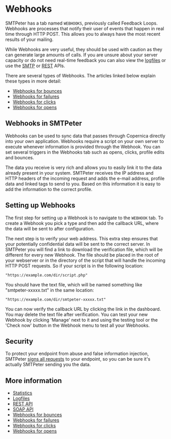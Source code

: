 # Webhooks

SMTPeter has a tab named `WEBHOOKS`, previously 
called Feedback Loops. Webhooks are processes that notify their 
user of events that happen in real time through HTTP POST. This allows 
you to always have the most recent results of your mailing.

While Webhooks are very useful, they should be used with caution as they 
can generate large amounts of calls. If you are unsure about your server 
capacity or do not need real-time feedback you can also view the 
[logfiles](./logfiles-smtpeter "How to retrieve SMTPeter logfiles") or 
use the [SMTP](./smtp-api) or [REST](./rest-api) APIs.

There are several types of Webhooks. The articles linked below explain 
these types in more detail:

* [Webhooks for bounces](webhook-bounces)
* [Webhooks for failures](webhook-failures)
* [Webhooks for clicks](webhook-clicks)
* [Webhooks for opens](webhook-opens)

## Webhooks in SMTPeter

Webhooks can be used to sync data that passes through Copernica 
directly into your own application. Webhooks require a script on 
your own server to execute whenever information is provided through the 
Webhook. You can set several triggers in the Webhooks tab such 
as opens, clicks, profile edits and bounces.

The data you receive is very rich and allows you to easily link it to the 
data already present in your system. SMTPeter receives the IP address and 
HTTP headers of the incoming request and adds the e-mail address, profile 
data and linked tags to send to you. Based on this information it is 
easy to add the information to the correct profile.

## Setting up Webhooks

The first step for setting up a Webhook is to navigate to the `WEBHOOK` 
tab. To create a Webhook you pick a type and then add the callback URL, where 
the data will be sent to after configuration.

The next step is to verify your web address. This extra step ensures that 
your potentially confidential data will be sent to the correct server. 
In SMTPeter you will find a link to download the verification file, 
which will be different for every new Webhook. The file should be placed 
in the root of your webserver or in the directory of the script that will 
handle the incoming HTTP POST requests. So if your script is in the following location:

```text
"https://example.com/dir/script.php"
```

You should have the text file, which will be named something like "smtpeter-xxxxx.txt" 
in the same location:

```text
"https://example.com/dir/smtpeter-xxxxx.txt"
```

You can now verify the callback URL by clicking the link in the dashboard. 
You may delete the text file after verification. You can test your new 
Webhook by clicking 'Manage' next to it and using the testing tool or 
the 'Check now' button in the Webhook menu to test all your Webhooks.

## Security

To protect your endpoint from abuse and false information injection, SMTPeter 
[signs all requests](./webhook-security) to your endpoint, so you can be sure 
it's actually SMTPeter sending you the data. 

## More information

* [Statistics](./statistics)
* [Logfiles](./logfiles-ms)
* [REST API](./rest-api)
* [SOAP API](./soap-api-documentation)
* [Webhooks for bounces](webhook-bounces)
* [Webhooks for failures](webhook-failures)
* [Webhooks for clicks](webhook-clicks)
* [Webhooks for opens](webhook-opens)
